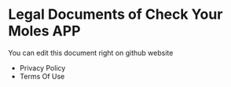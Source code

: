 # Legal Documents of Check Your Moles APP
You can edit this document right on github website
- Privacy Policy
- Terms Of Use

